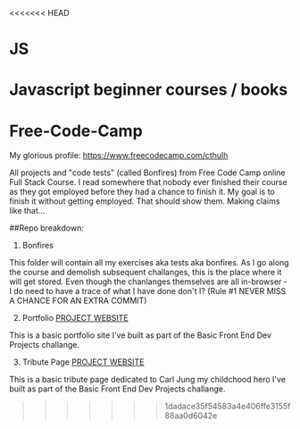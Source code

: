 <<<<<<< HEAD
# JS
Javascript beginner courses / books
=======
# Free-Code-Camp
My glorious profile: https://www.freecodecamp.com/cthulh

All projects and "code tests" (called Bonfires) from Free Code Camp online Full Stack Course. I read somewhere that nobody ever finished their course as they got employed before they had a chance to finish it.
My goal is to finish it without getting employed. That should show them. Making claims like that...

##Repo breakdown:

1. Bonfires

  This folder will contain all my exercises aka tests aka bonfires. As I go along the course and demolish subsequent challanges, this is the place where it will get stored. Even though the chanlanges themselves are all in-browser - I do need to have a trace of what I have done don't I? (Rule #1 NEVER MISS A CHANCE FOR AN EXTRA COMMIT)

2. Portfolio [PROJECT WEBSITE](http://marius-cth.bitballoon.com/)

  This is a basic portfolio site I've built as part of the Basic Front End Dev Projects challange.

3. Tribute Page [PROJECT WEBSITE](http://jung-tribute.bitballoon.com/)

  This is a basic tribute page dedicated to Carl Jung my childchood hero I've built as part of the Basic Front End Dev Projects challange.


>>>>>>> 1dadace35f54583a4e406ffe3155f88aa0d6042e
